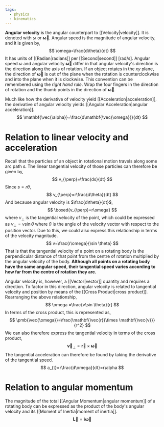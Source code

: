 ```yaml
---
tags:
  - physics
  - kinematics
---
```

**Angular velocity** is the angular counterpart to [[Velocity|velocity]]. It is denoted with $\omega$ or $\mathbf{\vec{\omega}}$. Angular speed is the magnitude of angular velocity, and it is given by,
$$
\omega=\frac{d\theta}{dt}
$$
It has units of [[Radian|radians]] per [[Second|second]] $[\text{rad/s}]$.  Angular speed $\omega$ and angular velocity $\mathbf{\vec{\omega}}$ differ in that angular velocity's direction is the direction along the axis of rotation.  If an object rotates in the $xy$ plane, the direction of $\mathbf{\vec{\omega}}$ is out of the plane when the rotation is counterclockwise and into the plane when it is clockwise. This convention can be remembered using the *right hand rule*. Wrap the four fingers in the direction of rotation and the thumb points in the direction of $\mathbf{\vec{\omega}}$.

Much like how the derivative of velocity yield [[Acceleration|acceleration]], the derivative of angular velocity yields [[Angular Acceleration|angular acceleration]].
$$
\mathbf{\vec{\alpha}}=\frac{d\mathbf{\vec{\omega}}}{dt}
$$
# Relation to linear velocity and acceleration
Recall that the particles  of an object in rotational motion travels along some arc path $s$. The linear tangential velocity of those particles can therefore be given by,
$$
v_{\perp}=\frac{ds}{dt}
$$
Since $s=r\theta$,
$$
v_{\perp}=r\frac{d\theta}{dt}
$$
And because angular velocity is $\frac{d\theta}{dt}$,
$$
\boxed{v_{\perp}=r\omega}
$$
where $v_{\perp}$ is the tangential velocity of the point, which could be expressed as $v_{\perp}=v\sin \theta$ where $\theta$ is the angle of the velocity vector with respect to the position vector. Due to this, we could also express this relationship in terms of the velocity magnitude.
$$
v=\frac{r\omega}{\sin \theta}
$$
That is that the tangential velocity of a point on a rotating body is the perpendicular distance of that point from the centre of rotation multiplied by the angular velocity of the body. **Although all points on a rotating body have the same angular speed, their tangential speed varies according to how far from the centre of rotation they are.** 

Angular velocity is, however, a [[Vector|vector]] quantity and requires a direction. To factor in this direction, angular velocity is related to tangential velocity and position by means of the [[Cross Product|cross product]]. Rearranging the above relationship,
$$
\omega =\frac{v\sin \theta}{r}
$$
In terms of the cross product, this is represented as,
$$
\pmb{\vec{\omega}}=\frac{\mathbf{\vec{r}}\times \mathbf{\vec{v}}}{r^2}
$$
We can also therefore express the tangential velocity in terms of the cross product,
$$
\mathbf{\vec{v}}_{\perp}=\mathbf{\vec{r}}\times \pmb{\vec{\omega}}
$$
The tangential acceleration can therefore be found by taking the derivative of the tangential speed.
$$
a_{t}=r\frac{d\omega}{dt}=r\alpha
$$

# Relation to angular momentum

The magnitude of the total [[Angular Momentum|angular momentum]] of a rotating body can be expressed as the product of the body's angular velocity and its [[Moment of Inertia|moment of inertia]].
$$
\mathbf{\vec{L}}=I\pmb{\vec{\omega}}
$$
